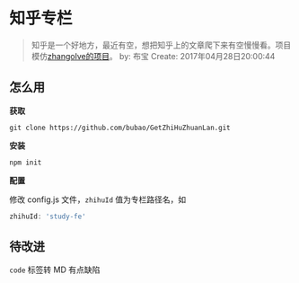 # 知乎专栏

> 知乎是一个好地方，最近有空，想把知乎上的文章爬下来有空慢慢看。项目模仿[zhangolve的项目](https://github.com/zhangolve/zhihu-answer-convert-to-md-by-node)。
> by: 布宝
> Create: 2017年04月28日20:00:44

## 怎么用

**获取**

```shell
git clone https://github.com/bubao/GetZhiHuZhuanLan.git
```

**安装**

```shell
npm init
```

**配置**

修改 config.js 文件，`zhihuId` 值为专栏路径名，如

```js
zhihuId: 'study-fe'
```

## 待改进

`code` 标签转 MD 有点缺陷